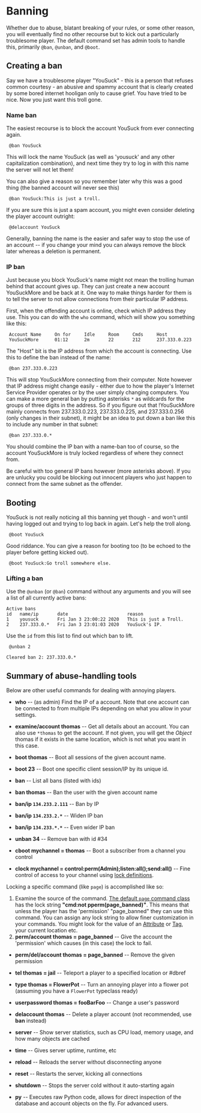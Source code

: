 # Banning


Whether due to abuse, blatant breaking of your rules, or some other reason, you will eventually find
no other recourse but to kick out a particularly troublesome player. The default command set has
admin tools to handle this, primarily `@ban`, `@unban`, and `@boot`. 

## Creating a ban

Say we have a troublesome player "YouSuck" - this is a person that refuses common courtesy - an abusive
and spammy account that is clearly created by some bored internet hooligan only to cause grief. You
have tried to be nice. Now you just want this troll gone. 

### Name ban

The easiest recourse is to block the account YouSuck from ever connecting again. 

     @ban YouSuck

This will lock the name YouSuck (as well as 'yousuck' and any other capitalization combination), and next time they try to log in with this name the server will not let them! 

You can also give a reason so you remember later why this was a good thing (the banned account will never see this)

     @ban YouSuck:This is just a troll.

If you are sure this is just a spam account, you might even consider deleting the player account outright: 

     @delaccount YouSuck

Generally, banning the name is the easier and safer way to stop the use of an account -- if you change your mind you can always remove the block later whereas a deletion is permanent. 

### IP ban

Just because you block YouSuck's name might not mean the trolling human behind that account gives up. They can just create a new account YouSuckMore and be back at it. One way to make things harder for them is to tell the server to not allow connections from their particular IP address.

First, when the offending account is online, check which IP address they use. This you can do with the `who` command, which will show you something like this: 

     Account Name     On for     Idle     Room     Cmds     Host          
     YouSuckMore      01:12      2m       22       212      237.333.0.223 

The "Host" bit is the IP address from which the account is connecting. Use this to define the ban instead of the name: 

     @ban 237.333.0.223

This will stop YouSuckMore connecting from their computer. Note however that IP address might change easily - either due to how the player's Internet Service Provider operates or by the user simply changing computers. You can make a more general ban by putting asterisks `*` as wildcards for the groups of three digits in the address. So if you figure out that !YouSuckMore mainly connects from 237.333.0.223, 237.333.0.225, and 237.333.0.256 (only changes in their subnet), it might be an idea to put down a ban like this to include any number in that subnet: 

     @ban 237.333.0.*

You should combine the IP ban with a name-ban too of course, so the account YouSuckMore is truly locked regardless of where they connect from. 

Be careful with too general IP bans however (more asterisks above). If you are unlucky you could be blocking out innocent players who just happen to connect from the same subnet as the offender. 

## Booting

YouSuck is not really noticing all this banning yet though - and won't until having logged out and trying to log back in again. Let's help the troll along. 

     @boot YouSuck

Good riddance. You can give a reason for booting too (to be echoed to the player before getting kicked out).

     @boot YouSuck:Go troll somewhere else.

### Lifting a ban

Use the `@unban` (or `@ban`) command without any arguments and you will see a list of all currently active bans: 

    Active bans
    id   name/ip       date                      reason 
    1    yousuck       Fri Jan 3 23:00:22 2020   This is just a Troll.
    2    237.333.0.*   Fri Jan 3 23:01:03 2020   YouSuck's IP.

Use the `id` from this list to find out which ban to lift.

     @unban 2
      
    Cleared ban 2: 237.333.0.*

## Summary of abuse-handling tools

Below are other useful commands for dealing with annoying players.

- **who** -- (as admin) Find the IP of a account. Note that one account can be connected to from multiple IPs depending on what you allow in your settings.
- **examine/account thomas** -- Get all details about an account. You can also use `*thomas` to get the account. If not given, you will get the *Object* thomas if it exists in the same location, which is not what you want in this case.
- **boot thomas**  -- Boot all sessions of the given account name.
- **boot 23** -- Boot one specific client session/IP by its unique id.
- **ban** -- List all bans (listed with ids)
- **ban thomas** -- Ban the user with the given account name
- **ban/ip `134.233.2.111`** -- Ban by IP
- **ban/ip `134.233.2.*`** -- Widen IP ban
- **ban/ip `134.233.*.*`** -- Even wider IP ban
- **unban 34** -- Remove ban with id #34

- **cboot mychannel = thomas** -- Boot a subscriber from a channel you control
- **clock mychannel = control:perm(Admin);listen:all();send:all()** -- Fine control of access to your channel using [lock definitions](./Locks).

Locking a specific command (like `page`) is accomplished like so: 
1. Examine the source of the command. [The default `page` command class]( https://github.com/evennia/evennia/blob/master/evennia/commands/default/comms.py#L686) has the lock string **"cmd:not pperm(page_banned)"**. This means that unless the player has the 'permission' "page_banned" they can use this command. You can assign any lock string to allow finer customization in your commands. You might look for the value of an [Attribute](./Attributes) or [Tag](./Tags), your current location etc.
2. **perm/account thomas = page_banned** -- Give the account the 'permission' which causes (in this case) the lock to fail. 

- **perm/del/account thomas = page_banned** -- Remove the given permission

- **tel thomas = jail** -- Teleport a player to a specified location or #dbref
- **type thomas = FlowerPot** -- Turn an annoying player into a flower pot (assuming you have a `FlowerPot` typeclass ready)
- **userpassword thomas = fooBarFoo** -- Change a user's password
- **delaccount thomas** -- Delete a player account (not recommended, use **ban** instead)

- **server** -- Show server statistics, such as CPU load, memory usage, and how many objects are cached
- **time** -- Gives server uptime, runtime, etc
- **reload** -- Reloads the server without disconnecting anyone
- **reset** -- Restarts the server, kicking all connections
- **shutdown** -- Stops the server cold without it auto-starting again
- **py** -- Executes raw Python code, allows for direct inspection of the database and account objects on the fly. For advanced users.
